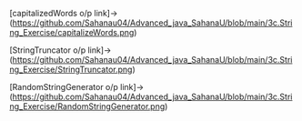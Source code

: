 [capitalizedWords o/p link]->(https://github.com/Sahanau04/Advanced_java_SahanaU/blob/main/3c.String_Exercise/capitalizeWords.png)

[StringTruncator o/p link]->(https://github.com/Sahanau04/Advanced_java_SahanaU/blob/main/3c.String_Exercise/StringTruncator.png)


[RandomStringGenerator o/p link]->(https://github.com/Sahanau04/Advanced_java_SahanaU/blob/main/3c.String_Exercise/RandomStringGenerator.png)
